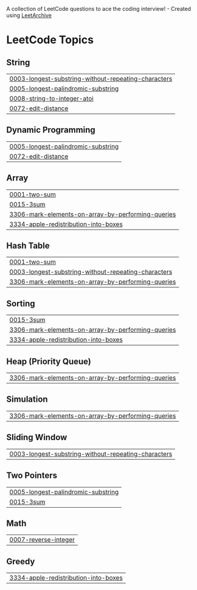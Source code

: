 A collection of LeetCode questions to ace the coding interview! - Created using [LeetArchive](https://github.com/anujlunawat/LeetArchive)


<!---LeetCode Topics Start-->
# LeetCode Topics
## String
|  |
| ------- |
| [0003-longest-substring-without-repeating-characters](https://github.com/kanetran29/leetcode/tree/main/LeetCode/0003-longest-substring-without-repeating-characters) |
| [0005-longest-palindromic-substring](https://github.com/kanetran29/leetcode/tree/main/LeetCode/0005-longest-palindromic-substring) |
| [0008-string-to-integer-atoi](https://github.com/kanetran29/leetcode/tree/main/LeetCode/0008-string-to-integer-atoi) |
| [0072-edit-distance](https://github.com/kanetran29/leetcode/tree/main/LeetCode/0072-edit-distance) |
## Dynamic Programming
|  |
| ------- |
| [0005-longest-palindromic-substring](https://github.com/kanetran29/leetcode/tree/main/LeetCode/0005-longest-palindromic-substring) |
| [0072-edit-distance](https://github.com/kanetran29/leetcode/tree/main/LeetCode/0072-edit-distance) |
## Array
|  |
| ------- |
| [0001-two-sum](https://github.com/kanetran29/leetcode/tree/main/LeetCode/0001-two-sum) |
| [0015-3sum](https://github.com/kanetran29/leetcode/tree/main/LeetCode/0015-3sum) |
| [3306-mark-elements-on-array-by-performing-queries](https://github.com/kanetran29/leetcode/tree/main/LeetCode/3306-mark-elements-on-array-by-performing-queries) |
| [3334-apple-redistribution-into-boxes](https://github.com/kanetran29/leetcode/tree/main/LeetCode/3334-apple-redistribution-into-boxes) |
## Hash Table
|  |
| ------- |
| [0001-two-sum](https://github.com/kanetran29/leetcode/tree/main/LeetCode/0001-two-sum) |
| [0003-longest-substring-without-repeating-characters](https://github.com/kanetran29/leetcode/tree/main/LeetCode/0003-longest-substring-without-repeating-characters) |
| [3306-mark-elements-on-array-by-performing-queries](https://github.com/kanetran29/leetcode/tree/main/LeetCode/3306-mark-elements-on-array-by-performing-queries) |
## Sorting
|  |
| ------- |
| [0015-3sum](https://github.com/kanetran29/leetcode/tree/main/LeetCode/0015-3sum) |
| [3306-mark-elements-on-array-by-performing-queries](https://github.com/kanetran29/leetcode/tree/main/LeetCode/3306-mark-elements-on-array-by-performing-queries) |
| [3334-apple-redistribution-into-boxes](https://github.com/kanetran29/leetcode/tree/main/LeetCode/3334-apple-redistribution-into-boxes) |
## Heap (Priority Queue)
|  |
| ------- |
| [3306-mark-elements-on-array-by-performing-queries](https://github.com/kanetran29/leetcode/tree/main/LeetCode/3306-mark-elements-on-array-by-performing-queries) |
## Simulation
|  |
| ------- |
| [3306-mark-elements-on-array-by-performing-queries](https://github.com/kanetran29/leetcode/tree/main/LeetCode/3306-mark-elements-on-array-by-performing-queries) |
## Sliding Window
|  |
| ------- |
| [0003-longest-substring-without-repeating-characters](https://github.com/kanetran29/leetcode/tree/main/LeetCode/0003-longest-substring-without-repeating-characters) |
## Two Pointers
|  |
| ------- |
| [0005-longest-palindromic-substring](https://github.com/kanetran29/leetcode/tree/main/LeetCode/0005-longest-palindromic-substring) |
| [0015-3sum](https://github.com/kanetran29/leetcode/tree/main/LeetCode/0015-3sum) |
## Math
|  |
| ------- |
| [0007-reverse-integer](https://github.com/kanetran29/leetcode/tree/main/LeetCode/0007-reverse-integer) |
## Greedy
|  |
| ------- |
| [3334-apple-redistribution-into-boxes](https://github.com/kanetran29/leetcode/tree/main/LeetCode/3334-apple-redistribution-into-boxes) |
<!---LeetCode Topics End-->